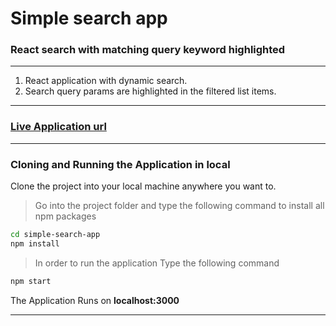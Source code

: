 # Simple search app

### React search with matching query keyword highlighted

---

1. React application with dynamic search.
2. Search query params are highlighted in the filtered list items.

---

### [Live Application url](https://vishvak1.github.io/simple-search-app/)

---

### Cloning and Running the Application in local

Clone the project into your local machine anywhere you want to.

> Go into the project folder and type the following command to install all npm packages

```bash
cd simple-search-app
npm install
```

> In order to run the application Type the following command

```bash
npm start
```

The Application Runs on **localhost:3000**

---
